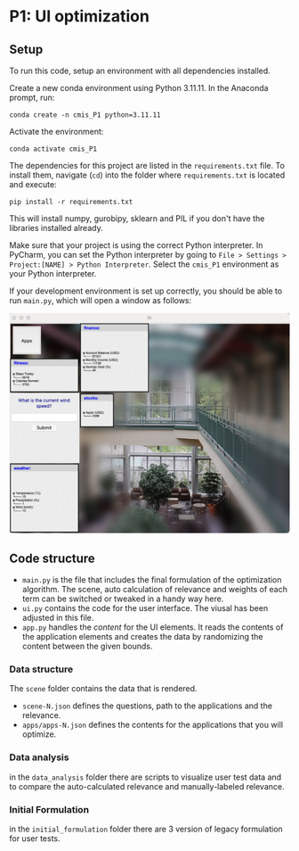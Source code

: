 # P1: UI optimization

## Setup
To run this code, setup an environment with all dependencies 
installed. 

Create a new conda environment using Python 3.11.11. In the Anaconda prompt, run:
```
conda create -n cmis_P1 python=3.11.11
```

Activate the environment:
```
conda activate cmis_P1
```

The dependencies for this project are listed in the `requirements.txt` file. To install them, navigate (`cd`) into the 
folder where `requirements.txt` is located and execute:
```
pip install -r requirements.txt
```

This will install numpy, gurobipy, sklearn and PIL if you don't have the libraries installed already.

Make sure that your project is using the correct Python interpreter. In PyCharm, you can set the Python interpreter 
by going to `File > Settings > Project:[NAME] > Python Interpreter`. Select the `cmis_P1` environment as your 
Python interpreter.

If your development environment is set up correctly, you should be able to run `main.py`, which will open a window as follows: 

![run](run.PNG)


## Code structure
- `main.py` is the file that includes the final formulation of the optimization algorithm. The scene, auto calculation of relevance and weights of each term can be switched or tweaked in a handy way here.
- `ui.py` contains the code for the user interface. The viusal has been adjusted in this file.
- `app.py` handles the _content_ for the UI elements. It reads the contents of the application elements and creates the data by randomizing the content between the given bounds.


### Data structure
The `scene` folder contains the data that is rendered. 
- `scene-N.json` defines the questions, path to the applications and the relevance.
- `apps/apps-N.json` defines the contents for the applications that you will optimize.

### Data analysis
in the `data_analysis` folder there are scripts to visualize user test data and to compare the auto-calculated relevance and manually-labeled relevance.

### Initial Formulation
in the `initial_formulation` folder there are 3 version of legacy formulation for user tests.